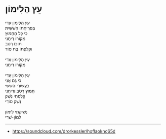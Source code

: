 # עֵץ הַלִּימוֹן

עֵץ הַלִּימוֹן עֵדִּי\
בִּפְרִיחָתוֹ הַשִּׁשִּׁית \
כִּי כָּל הֶחָמוּץ \
מְקוֹרוֹ רֵיחָנִי\
תּוֹכוֹ רָטֹב \
וּקְלִפָּתוֹ בַּת סוֹד\
\
עֵץ הַלִּימוֹן עֵדִּי\
מְקוֹרוֹ רֵיחָנִי\
\
עֵץ הַלִּימוֹן עֵדִּי\
כִּי גַּם אֲנִי \
בַּעֲשׂוֹרִי הַשִּׁשִּׁי\
חָמוּץ רָטֹב וְרֵיחָנִי\
קְלִפָּתִי נֶשֶׁק \
נֶשֶׁק סוֹדִי\
\
נְשִׁיקָתִי לִימוֹן\
לְמּוֹן-שֶׁרִי

---
- https://soundcloud.com/drorkessler/hoflaoknc65d
